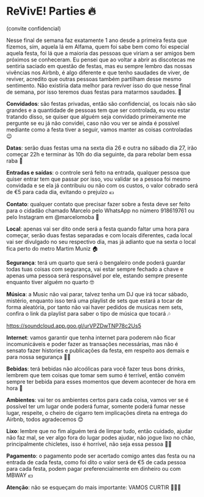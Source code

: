 # ReVivE! Parties 🔥
(convite confidencial)

Nesse final de semana faz exatamente 1 ano desde a primeira festa que fizemos, sim, aquela lá em Alfama, quem foi sabe bem como foi especial aquela festa, foi lá que a maioria das pessoas que viriam a ser amigos bem próximos se conheceram. Eu pensei que ao voltar a abrir as discotecas me sentiria saciado em questão de festas, mas eu sempre lembro das nossas vivências nos Airbnb, é algo diferente e que tenho saudades de viver, de reviver, acredito que outras pessoas também partilham desse mesmo sentimento. Não existiria data melhor para reviver isso do que nesse final de semana, por isso teremos duas festas para matarmos saudades. 🤩

**Convidados**: são festas privadas, então são confidencial, os locais não são grandes e a quantidade de pessoas tem que ser controlada, eu vou estar tratando disso, se quiser que alguém seja convidado primeiramente me pergunte se eu já não convidei, caso não vou ver se ainda é possível mediante como a festa tiver a seguir, vamos manter as coisas controladas 😉

**Datas**: serão duas festas uma na sexta dia 26 e outra no sábado dia 27, irão começar 22h e terminar às 10h do dia seguinte, da para rebolar bem essa raba 🍑 

**Entradas e saídas**: o controle será feito na entrada, qualquer pessoa que quiser entrar tem que passar por isso, vou validar se a pessoa foi mesmo convidada e se ela já contribuiu ou não com os custos, o valor cobrado será de €5 para cada dia, evitando o prejuízo 💶

**Contato**: qualquer contato que precisar fazer sobre a festa deve ser feito para o cidadão chamado Marcelo pelo WhatsApp no número 918619761 ou pelo Instagram em @marcelomoba 🥸 

**Local**: apenas vai ser dito onde será a festa quando faltar uma hora para começar, serão duas festas separadas e com locais diferentes, cada local vai ser divulgado no seu respectivo dia, mas já adianto que na sexta o local fica perto do metro Martim Muniz 🏠

**Segurança**: terá um quarto que será o bengaleiro onde poderá guardar todas tuas coisas com segurança, vai estar sempre fechado a chave e apenas uma pessoa será responsável por ele, estando sempre presente enquanto tiver alguém no quarto 🤓

**Música**: a Music não vai parar, talvez tenha um DJ que irá tocar sábado, mistério, enquanto isso terá uma playlist de sets que estará a tocar de forma aleatória, por tanto não vai haver pedidos de musicas nem sets, confira o link da playlist para saber o tipo de música que tocará 🎶 

https://soundcloud.app.goo.gl/urVPZDwTNP78c2Us5

**Internet**: vamos garantir que tenha internet para poderem não ficar incomunicáveis e poder fazer as transações necessárias, mas não é sensato fazer histories e publicações da festa, em respeito aos demais e para nossa segurança 👮‍♀️

**Bebidas**: terá bebidas não alcoólicas para você fazer teus bons drinks, lembrem que tem coisas que tomar sem sumo é terrível, então convém sempre ter bebida para esses momentos que devem acontecer de hora em hora 🤣

**Ambientes**: vai ter os ambientes certos para cada coisa, vamos ver se é possível ter um lugar onde poderá fumar, somente poderá fumar nesse lugar, respeite, o cheiro de cigarro tem implicações direta na entrega do Airbnb, todos agradecemos 😊

**Lixo**: lembre que no fim alguém terá de limpar tudo, então cuidado, ajudar não faz mal, se ver algo fora do lugar podes ajudar, não jogue lixo no chão, principalmente chicletes, isso é horrível, não seja essa pessoa 🙏🏼

**Pagamento**: o pagamento pode ser acertado comigo antes das festa ou na entrada de cada festa, como foi dito o valor será de €5 de cada pessoa para cada festa, podem pagar preferencialmente em dinheiro ou com MBWAY 💵 

**Atenção**: não se esqueçam do mais importante: VAMOS CURTIR 🥳🥳🥳
